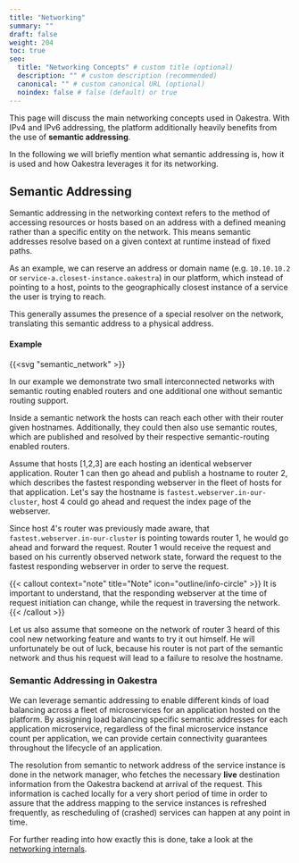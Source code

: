 ```yaml
---
title: "Networking"
summary: ""
draft: false
weight: 204
toc: true
seo:
  title: "Networking Concepts" # custom title (optional)
  description: "" # custom description (recommended)
  canonical: "" # custom canonical URL (optional)
  noindex: false # false (default) or true
---
```


This page will discuss the main networking concepts used in Oakestra.
With IPv4 and IPv6 addressing, the platform additionally heavily
benefits from the use of **semantic addressing**.

In the following we will briefly mention what semantic addressing is, how it is used and
how Oakestra leverages it for its networking.


## Semantic Addressing

Semantic addressing in the networking context refers to the method of accessing resources
or hosts based on an address with a defined meaning rather than a specific entity on the 
network. This means semantic addresses resolve based on a given context at runtime instead of
fixed paths.

As an example, we can reserve an address or domain name (e.g. `10.10.10.2` or `service-a.closest-instance.oakestra`)
in our platform, which instead of pointing to a host, points to the geographically closest instance of a
service the user is trying to reach.

This generally assumes the presence of a special resolver on the network,
translating this semantic address to a physical address.

#### Example

{{<svg "semantic_network" >}}

In our example we demonstrate two small interconnected networks with semantic routing enabled routers and one
additional one without semantic routing support. 

Inside a semantic network the hosts can reach each other with their router given hostnames. Additionally, they could
then also use semantic routes, which are published and resolved by their respective semantic-routing enabled routers.

Assume that hosts [1,2,3] are each hosting an identical webserver application. Router 1 can then go ahead and
publish a hostname to router 2, which describes the fastest responding webserver in the fleet of hosts for that
application. Let's say the hostname is `fastest.webserver.in-our-cluster`, host 4 could go ahead and request the
index page of the webserver.

Since host 4's router was previously made aware, that `fastest.webserver.in-our-cluster` is pointing towards router 1, 
he would go ahead and forward the request. Router 1 would receive the request and based on his currently observed 
network state, forward the request to the fastest responding webserver in order to serve the request.

{{< callout context="note" title="Note" icon="outline/info-circle" >}}
It is important to understand, that the responding webserver at the time of request initiation can change, while the
request in traversing the network.
{{< /callout >}}

Let us also assume that someone on the network of router 3 heard of this cool new networking feature and wants to try it
out himself. He will unfortunately be out of luck, because his router is not part of the semantic network and thus his 
request will lead to a failure to resolve the hostname.

### Semantic Addressing in Oakestra

We can leverage semantic addressing to enable different kinds of load balancing across a fleet of
microservices for an application hosted on the platform.
By assigning load balancing specific semantic addresses for each application microservice, 
regardless of the final microservice instance count per application, we can provide certain
connectivity guarantees throughout the lifecycle of an application.

The resolution from semantic to network address of the service instance is done in the network manager,
who fetches the necessary **live** destination information from the Oakestra backend at arrival of the request.
This information is cached locally for a very short period of time in order to assure that the address mapping
to the service instances is refreshed frequently, as rescheduling of (crashed) services can happen at any point in time.

For further reading into how exactly this is done, take a look at the 
[networking internals](../../manuals/networking-internals/load-balancing/).
